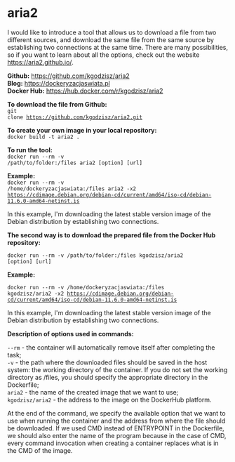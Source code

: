 # aria2
I would like to introduce a tool that allows us to download a file from two different sources, and download the same file from the same source by establishing two connections at the same time. There are many possibilities, so if you want to learn about all the options, check out the website <a href="https://aria2.github.io/" target="_br">https://aria2.github.io/</a>.

<strong>Github:</strong> <a href="https://github.com/kgodzisz/aria2" target="_br">https://github.com/kgodzisz/aria2</a><br /> 
<strong>Blog:</strong> <a href="https://dockeryzacjaswiata.pl" target="_br">https://dockeryzacjaswiata.pl</a> <br />
<strong>Docker Hub:</strong> <a href="https://hub.docker.com/r/kgodzisz/aria2" target="_br">https://hub.docker.com/r/kgodzisz/aria2</a><br />

<strong>To download the file from Github:</strong><br />
<code>git clone https://github.com/kgodzisz/aria2.git</code>

<strong>To create your own image in your local repository:</strong><br />
<code>docker build -t aria2 .</code>

<strong>To run the tool:</strong><br />
<code>docker run --rm -v /path/to/folder:/files aria2 [option] [url]</code><br />

<strong>Example:</strong><br />
<code>docker run --rm -v /home/dockeryzacjaswiata:/files aria2 -x2 https://cdimage.debian.org/debian-cd/current/amd64/iso-cd/debian-11.6.0-amd64-netinst.is</code><br />

In this example, I'm downloading the latest stable version image of the Debian distribution by establishing two connections.

<strong>The second way is to download the prepared file from the Docker Hub repository:</strong><br />

<code>docker run --rm -v /path/to/folder:/files kgodzisz/aria2 [option] [url]</code><br />

<strong>Example:</strong><br />

<code>docker run --rm -v /home/dockeryzacjaswiata:/files kgodzisz/aria2 -x2 https://cdimage.debian.org/debian-cd/current/amd64/iso-cd/debian-11.6.0-amd64-netinst.is</code><br />

In this example, I'm downloading the latest stable version image of the Debian distribution by establishing two connections.<br />

<strong>Description of options used in commands:</strong> <br />

<code>--rm</code> - the container will automatically remove itself after completing the task;<br />
<code>-v</code> - the path where the downloaded files should be saved in the host system: the working directory of the container. If you do not set the working directory as /files, you should specify the appropriate directory in the Dockerfile;<br />
<code>aria2</code> - the name of the created image that we want to use; <br />
<code>kgodzisz/aria2</code> - the address to the image on the DockerHub platform.<br />

At the end of the command, we specify the available option that we want to use when running the container and the address from where the file should be downloaded. If we used CMD instead of ENTRYPOINT in the Dockerfile, we should also enter the name of the program because in the case of CMD, every command invocation when creating a container replaces what is in the CMD of the image.<br />

